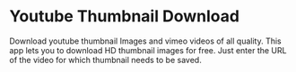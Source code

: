 # Youtube Thumbnail Download 
 Download youtube thumbnail Images and vimeo videos of all quality. This app lets you to download HD thumbnail images for free. Just enter the URL of the video for which thumbnail needs to be saved.
